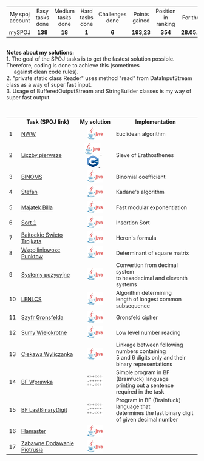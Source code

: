 <table>
   <tr align="center" vlign="middle">
      <td>My spoj account </td> 
      <td>Easy tasks done</td> 
      <td>Medium tasks done</td> 
      <td>Hard tasks done</td> 
      <td>Challenges done</td>
      <td>Points gained</td>
      <td>Position in ranking</td>
      <td>For the day</td> 
   </tr>
   <tr align="center" vlign="middle">
      <td><a href="https://pl.spoj.com/users/paweliszcz_20k/"> mySPOJ</a> </td> 
      <td><B>138</td>
      <td><B>18</td> 
      <td><B>1</td> 
      <td><B>6</td>
      <td><B>193,23</td>
      <td><B>354</td>
      <td><B>28.05.2020</td>
   </tr>
</table>

<br><B>Notes about my solutions:</B> 
<br>1. The goal of the SPOJ tasks is to get the fastest solution possible. Therefore, coding is done to achieve this (sometimes <br>&nbsp;&nbsp;&nbsp;&nbsp; against clean code rules).
<br>2. "private static class Reader" uses method "read" from DataInputStream class as a way of super fast input.
<br>3. Usage of BufferedOutputStream and StringBuilder classes is my way of super fast output.

<br><table>
   <tr align="center" vlign="middle">
      <td> </td> 
      <td><B>Task (SPOJ link)</td> </th>
      <td><B>My solution</td> 
      <td><B>Implementation</td> </th> 
   </tr>
   <tr>
      <td>1</td> 
      <td><a href="https://pl.spoj.com/problems/NWW">NWW</a></td> 
      <td align="center" vlign="middle">
         <a href="https://github.com/Pawel-Iskra/mySPOJ/blob/master/mySPOJ/NWW2.java">
         <img alt="Java" src="https://github.com/Pawel-Iskra/mySPOJ/blob/master/mySPOJ/javaa.png"
         width=42" height="32"> </a></td> 
      <td>Euclidean algorithm</td>
   </tr>
   <tr>
      <td>2</td>                  
      <td><a href="https://pl.spoj.com/problems/PRIME_T/">Liczby pierwsze</a></td> 
      <td align="center" vlign="middle">&nbsp&nbsp
         <a href="https://github.com/Pawel-Iskra/mySPOJ/blob/master/mySPOJ/LiczbyPierwsze.java">
         <img alt="Java" src="https://github.com/Pawel-Iskra/mySPOJ/blob/master/mySPOJ/javaa.png"
         width=42" height="32"> </a>
         &nbsp&nbsp&nbsp&nbsp&nbsp&nbsp
         <a href="https://github.com/Pawel-Iskra/mySPOJ/blob/master/mySPOJ/primes_t2.cpp">
         <img alt="C++" src="https://github.com/Pawel-Iskra/mySPOJ/blob/master/mySPOJ/cpp.png"
         width=30" height="30"> </a>&nbsp&nbsp
   
   </td> 
      <td>Sieve of Erathosthenes</td>
   </tr>
   <tr>
      <td>3</td> 
      <td><a href="https://pl.spoj.com/problems/BINOMS/">BINOMS</a></td> 
      <td align="center" vlign="middle">
         <a href="https://github.com/Pawel-Iskra/mySPOJ/blob/master/mySPOJ/BINOMS.java">
         <img alt="Java" src="https://github.com/Pawel-Iskra/mySPOJ/blob/master/mySPOJ/javaa.png"
         width=42" height="32"> </a>
      </td> <td>Binomial coefficient</td>
   </tr>
   <tr>
      <td>4</td> 
      <td><a href="https://pl.spoj.com/problems/FZI_STEF/">Stefan</a></td> 
      <td align="center" vlign="middle">
          <a href="https://github.com/Pawel-Iskra/mySPOJ/blob/master/mySPOJ/Stefan.java">
          <img alt="Java" src="https://github.com/Pawel-Iskra/mySPOJ/blob/master/mySPOJ/javaa.png"
         width=42" height="32"> </a></td> 
      <td>Kadane's algorithm</td>
   </tr>
    <tr>
      <td>5</td> 
      <td><a href="https://pl.spoj.com/problems/MWP2_2B/">Majatek Billa</a></td> 
      <td align="center" vlign="middle">
         <a href="https://github.com/Pawel-Iskra/mySPOJ/blob/master/mySPOJ/MajatekBilla.java">
            <img alt="Java" src="https://github.com/Pawel-Iskra/mySPOJ/blob/master/mySPOJ/javaa.png"
         width=42" height="32"> </a></td>
      <td>Fast modular exponentiation</td>
   </tr>
    <tr>
      <td>6</td> 
      <td><a href="https://pl.spoj.com/problems/PP0506A/">Sort 1</a></td>
      <td align="center" vlign="middle">
          <a href="https://github.com/Pawel-Iskra/mySPOJ/blob/master/mySPOJ/Sort1.java">
           <img alt="Java" src="https://github.com/Pawel-Iskra/mySPOJ/blob/master/mySPOJ/javaa.png"
         width=42" height="32"> </a></td> 
      <td>Insertion Sort</td>
   </tr>
   <tr>
      <td>7</td> 
      <td><a href="https://pl.spoj.com/problems/BAJTST/">Bajtockie Swieto Trojkata</a></td> 
      <td align="center" vlign="middle">
         <a href="https://github.com/Pawel-Iskra/mySPOJ/blob/master/mySPOJ/BajtockieSwietoTrojkata.java">
            <img alt="Java" src="https://github.com/Pawel-Iskra/mySPOJ/blob/master/mySPOJ/javaa.png"
         width=42" height="32"> </a></td> 
      <td>Heron's formula</td>
   </tr>
   <tr>
      <td>8</td> 
      <td><a href="https://pl.spoj.com/problems/JWSPLIN/">Wspolliniowosc Punktow</a></td> 
      <td align="center" vlign="middle">
          <a href="https://github.com/Pawel-Iskra/mySPOJ/blob/master/mySPOJ/WspolliniowoscPunktow.java">
            <img alt="Java" src="https://github.com/Pawel-Iskra/mySPOJ/blob/master/mySPOJ/javaa.png"
         width=42" height="32"> </a></td> 
      <td>Determinant of square matrix</td>
   </tr>
    <tr>
      <td>9</td> 
      <td><a href="https://pl.spoj.com/problems/SYS/">Systemy pozycyjne</a></td>
      <td align="center" vlign="middle">
         <a href="https://github.com/Pawel-Iskra/mySPOJ/blob/master/mySPOJ/SystemyPozycyjne.java">
         <img alt="Java" src="https://github.com/Pawel-Iskra/mySPOJ/blob/master/mySPOJ/javaa.png"
         width=42" height="32"> </a></td>
      <td>Convertion from decimal system <br>to hexadecimal and eleventh systems</td>
   </tr>
   <tr>
      <td>10</td> 
      <td><a href="https://pl.spoj.com/problems/LENLCS/">LENLCS</a></td> 
      <td align="center" vlign="middle">
          <a href="https://github.com/Pawel-Iskra/mySPOJ/blob/master/mySPOJ/LENLCS.java">
          <img alt="Java" src="https://github.com/Pawel-Iskra/mySPOJ/blob/master/mySPOJ/javaa.png"
         width=42" height="32"> </a></td> 
      <td>Algorithm determining <br>length of longest common subsequence</td>
   </tr>
   <tr>
      <td>11</td> 
      <td><a href="https://pl.spoj.com/problems/WI_SZYFR/">Szyfr Gronsfelda</a></td>
      <td align="center" vlign="middle">
         <a href="https://github.com/Pawel-Iskra/mySPOJ/blob/master/mySPOJ/SzyfrGronsfelda.java">
            <img alt="Java" src="https://github.com/Pawel-Iskra/mySPOJ/blob/master/mySPOJ/javaa.png"
         width=42" height="32"> </a></td> 
      <td>Gronsfeld cipher</td>
   </tr>
   <tr>
      <td>12</td>
      <td><a href="https://pl.spoj.com/problems/KC008/">Sumy Wielokrotne</a></td> 
      <td align="center" vlign="middle">
         <a href="https://github.com/Pawel-Iskra/mySPOJ/blob/master/mySPOJ/SumyWielokrotne.java">
        <img alt="Java" src="https://github.com/Pawel-Iskra/mySPOJ/blob/master/mySPOJ/javaa.png"
         width=42" height="32"> </a></td> 
      <td>Low level number reading</td>
   </tr>
   <tr>
      <td>13</td> 
      <td><a href="https://pl.spoj.com/problems/ETI06F2/">Ciekawa Wyliczanka</a></td>
      <td align="center" vlign="middle">
         <a href="https://github.com/Pawel-Iskra/mySPOJ/blob/master/mySPOJ/CiekawaWyliczanka.java">
            <img alt="Java" src="https://github.com/Pawel-Iskra/mySPOJ/blob/master/mySPOJ/javaa.png"
         width=42" height="32"> </a></td>
      <td>Linkage between following numbers containing
      <br>5 and 6 digits only and their binary representations </td>
   </tr>
    <tr>
      <td>14</td> 
      <td><a href="https://pl.spoj.com/problems/BFEVIL/">BF Wprawka</a></td> 
      <td align="center" vlign="middle">
          <a href="https://github.com/Pawel-Iskra/mySPOJ/blob/master/mySPOJ/BF_Wprawka.bf">
          <img alt="Java" src="https://github.com/Pawel-Iskra/mySPOJ/blob/master/mySPOJ/bf3.png"
         width=42" height="32"> </a>
      <td>Simple program in BF (Brainfuck) language 
       <br>printing out a sentence required in the task</td>
   </tr>
    <tr>
      <td>15</td> 
      <td><a href="https://pl.spoj.com/problems/ODDBF/">BF LastBinaryDigit</a></td> 
      <td align="center" vlign="middle">
         <a href="https://github.com/Pawel-Iskra/mySPOJ/blob/master/mySPOJ/BF_LastBinaryDigit.bf">
            <img alt="Java" src="https://github.com/Pawel-Iskra/mySPOJ/blob/master/mySPOJ/bf3.png"
         width=42" height="32"> </a></a>
      <td>Program in BF (Brainfuck) language that
          <br>determines the last binary digit of given decimal number</td>
   </tr>
   <tr>
      <td>16</td> 
      <td><a href="https://pl.spoj.com/problems/FLAMASTE/">Flamaster</a></td> 
      <td align="center" vlign="middle">
          <a href="https://github.com/Pawel-Iskra/mySPOJ/blob/master/mySPOJ/Flamaster.java">
          <img alt="Java" src="https://github.com/Pawel-Iskra/mySPOJ/blob/master/mySPOJ/javaa.png"
         width=42" height="32"> </a>
      <td> </td>
   </tr>
    <tr>
      <td>17</td> 
      <td><a href="https://pl.spoj.com/problems/BFN1/">Zabawne Dodawanie Piotrusia</a></td> 
      <td align="center" vlign="middle">
         <a href="https://github.com/Pawel-Iskra/mySPOJ/blob/master/mySPOJ/ZabawneDodawaniePiotrusia.java">
           <img alt="Java" src="https://github.com/Pawel-Iskra/mySPOJ/blob/master/mySPOJ/javaa.png"
         width=42" height="32"> </a>
      <td> </td>
   </tr>
   
</table>
